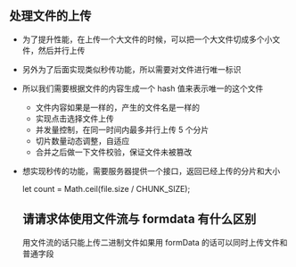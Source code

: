 ## 处理文件的上传

- 为了提升性能，在上传一个大文件的时候，可以把一个大文件切成多个小文件，然后并行上传
- 另外为了后面实现类似秒传功能，所以需要对文件进行唯一标识
- 所以我们需要根据文件的内容生成一个 hash 值来表示唯一的这个文件

  - 文件内容如果是一样的，产生的文件名是一样的
  - 实现点击选择文件上传
  - 并发量控制，在同一时间内最多并行上传 5 个分片
  - 切片数量动态调整，自适应
  - 合并之后做一下文件校验，保证文件未被篡改

- 想实现秒传的功能，需要服务器提供一个接口，返回已经上传的分片和大小

  let count = Math.ceil(file.size / CHUNK_SIZE);

  ## 请请求体使用文件流与 formdata 有什么区别

  用文件流的话只能上传二进制文件如果用 formData 的话可以同时上传文件和普通字段
